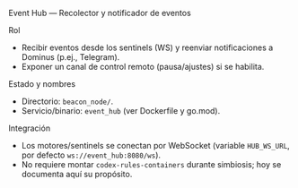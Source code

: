 Event Hub — Recolector y notificador de eventos

Rol
- Recibir eventos desde los sentinels (WS) y reenviar notificaciones a Dominus (p.ej., Telegram).
- Exponer un canal de control remoto (pausa/ajustes) si se habilita.

Estado y nombres
- Directorio: `beacon_node/`.
- Servicio/binario: `event_hub` (ver Dockerfile y go.mod).

Integración
- Los motores/sentinels se conectan por WebSocket (variable `HUB_WS_URL`, por defecto `ws://event_hub:8080/ws`).
- No requiere montar `codex-rules-containers` durante simbiosis; hoy se documenta aquí su propósito.
